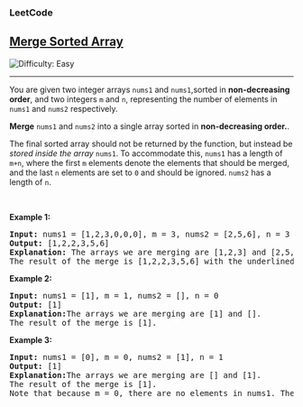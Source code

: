 <body>
    <h3>LeetCode</h3>
    <h2><a href="https://leetcode.com/problems/merge-sorted-array/description/">Merge Sorted Array</a></h2> 
    <img src='https://img.shields.io/badge/Difficulty-Easy-brightgreen' alt='Difficulty: Easy' /><hr>
    <p>You are given two integer arrays <code>nums1</code> and <code>nums1</code>,sorted in <strong>non-decreasing order</strong>, and two integers <code>m</code> and <code>n</code>, representing the number of elements in <code>nums1</code> and <code>nums2</code> respectively.</p>
    <p><strong>Merge</strong> <code>nums1</code> and <code>nums2</code> into a single array sorted in <strong>non-decreasing order.</strong>.</p>
    <p>The final sorted array should not be returned by the function, but instead be <em>stored inside the array</em> <code>nums1</code>. To accommodate this, <code>nums1</code> has a length of <code>m+n</code>, where the first <code>m</code> elements denote the elements that should be merged, and the last <code>n</code> elements are set to <code>0</code> and should be ignored. <code>nums2</code> has a length of <code>n</code>.</p>

<p>&nbsp;</p>
<p><strong class="example">Example 1:</strong></p>

<pre>
<strong>Input:</strong> nums1 = [1,2,3,0,0,0], m = 3, nums2 = [2,5,6], n = 3
<strong>Output:</strong> [1,2,2,3,5,6]
<strong>Explanation:</strong> The arrays we are merging are [1,2,3] and [2,5,6].
The result of the merge is [1,2,2,3,5,6] with the underlined elements coming from nums1.
</pre>

<p><strong class="example">Example 2:</strong></p>

<pre>
<strong>Input:</strong> nums1 = [1], m = 1, nums2 = [], n = 0
<strong>Output:</strong> [1]
<strong>Explanation:</strong>The arrays we are merging are [1] and [].
The result of the merge is [1].
</pre>


<p><strong class="example">Example 3:</strong></p>

<pre>
<strong>Input:</strong> nums1 = [0], m = 0, nums2 = [1], n = 1
<strong>Output:</strong> [1]
<strong>Explanation:</strong>The arrays we are merging are [] and [1].
The result of the merge is [1].
Note that because m = 0, there are no elements in nums1. The 0 is only there to ensure the merge result can fit in nums1.
</pre>

</body>
</html>
